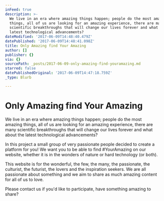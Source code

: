```yaml
---
inFeed: true
description: >-
  We live in an era where amazing things happen; people do the most amazing
  things, all of us are looking for an amazing experience, there are many
  scientific breakthroughs that will change our lives forever and what about the
  latest technological advancements?
dateModified: '2017-06-09T14:48:40.479Z'
datePublished: '2017-06-09T14:48:41.098Z'
title: Only Amazing find Your Amazing
author: []
publisher: {}
via: {}
sourcePath: _posts/2017-06-09-only-amazing-find-youramazing.md
starred: false
datePublishedOriginal: '2017-06-09T14:47:18.759Z'
_type: Blurb

---
```

# Only Amazing find Your Amazing

We live in an era where amazing things happen; people do the most amazing things, all of us are looking for an amazing experience, there are many scientific breakthroughs that will change our lives forever and what about the latest technological advancements?

In this project a small group of very passionate people decided to create a platform for you! We want you to be able to find \#YourAmazing on our website, whether it is in the wonders of nature or hard technology (or both).

This website is for the wonderful, the few, the many, the passionate, the culturist, the futurist, the lovers and the inspiration seekers. We are all passionate about something and we aim to share as much amazing content for all of us to love.

Please contact us if you'd like to participate, have something amazing to share?